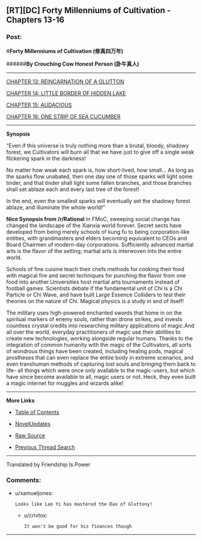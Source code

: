 ## [RT][DC] Forty Millenniums of Cultivation - Chapters 13-16

### Post:

#**Forty Millenniums of Cultivation (修真四万年)**

######**By Crouching Cow Honest Person (卧牛真人)**

***

[CHAPTER 13: REINCARNATION OF A GLUTTON](https://friendshipispower.wordpress.com/2016/11/14/chapter-13-reincarnation-of-a-glutton/)

[CHAPTER 14: LITTLE BORDER OF HIDDEN LAKE](https://friendshipispower.wordpress.com/2016/11/15/chapter-14-little-border-of-hidden-lake/)

[CHAPTER 15: AUDACIOUS](https://friendshipispower.wordpress.com/2016/11/15/chapter-15-audacious/)

[CHAPTER 16: ONE STRIP OF SEA CUCUMBER](https://friendshipispower.wordpress.com/2016/11/15/chapter-16-one-strip-of-sea-cucumber/)

***

**Synopsis**

“Even if this universe is truly nothing more than a brutal, bloody, shadowy forest, we Cultivators will burn all that we have just to give off a single weak flickering spark in the darkness!

No matter how weak each spark is, how short-lived, how small… As long as the sparks flow unabated, then one day one of those sparks will light some tinder, and that tinder shall light some fallen branches, and those branches shall set ablaze each and every last tree of the forest!

In the end, even the smallest sparks will eventually set the shadowy forest ablaze, and illuminate the whole world!”

**Nice Synopsis from /r/Rational** In FMoC, sweeping social change has changed the landscape of the Xianxia world forever. Secret sects have developed from being merely schools of kung fu to being corporation-like entities, with grandmasters and elders becoming equivalent to CEOs and Board Chairmen of modern-day corporations. Sufficiently advanced martial arts is the flavor of the setting; martial arts is interwoven into the entire world.

Schools of fine cuisine teach their chefs methods for cooking their food with magical fire and secret techniques for punching the flavor from one food into another.Universities host martial arts tournaments instead of football games. Scientists debate if the fundamental unit of Chi is a Chi Particle or Chi Wave, and have built Large Essence Colliders to test their theories on the nature of Chi. Magical physics is a study in and of itself!

The military uses high-powered enchanted swords that home in on the spiritual markers of enemy souls, rather than drone strikes, and invests countless crystal credits into researching military applications of magic.And all over the world, everyday practitioners of magic use their abilities to create new technologies, working alongside regular humans. Thanks to the integration of common humanity with the magic of the Cultivators, all sorts of wondrous things have been created, including healing pods, magical prostheses that can even replace the entire body in extreme scenarios, and even transhuman methods of capturing lost souls and bringing them back to life- all things which were once only available to the magic-users, but which have since become available to all, magic users or not. Heck, they even built a magic internet for muggles and wizards alike!

***

**More Links**

* [Table of Contents](https://friendshipispower.wordpress.com/category/forty-millenniums-of-cultivation-chapters/)

* [NovelUpdates](http://www.novelupdates.com/series/forty-millenniums-of-cultivation/)

* [Raw Source](http://read.qidian.com/BookReader/GrhBjciXhoI1.aspx)

* [Previous Thread Search](https://www.reddit.com/r/noveltranslations/search?q=title%3AForty+Millenniums+of+Cultivation+flair%3Acn&restrict_sr=on&sort=new&t=all)

***

Translated by Friendship Is Power


### Comments:

- u/xamueljones:
  ```
  Looks like Lao Yi has mastered the Dao of Gluttony!
  ```

  - u/crivtox:
    ```
    It won't be good for his finances though
    ```

---

